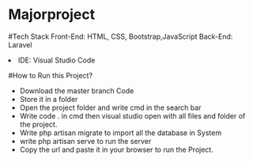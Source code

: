 # Majorproject

#Tech Stack
  Front-End: HTML, CSS, Bootstrap,JavaScript
Back-End: Laravel
<li>IDE: Visual Studio Code</li>
  </ol>
</p>

#How to Run this Project?
<ul>
  <li>Download the master branch Code</li>
  <li>Store it in a folder</li>
  <li>Open the project folder and write cmd in the search bar</li>
  <li>Write code . in cmd then visual studio open with all files and folder of the project.</li>
  <li>Write php artisan migrate to import all the database in System</li>
  <li>write php artisan serve to run the server</li>
  <li>Copy the url and paste it in your browser to run the Project.</li>
</ul></p>


</p>

